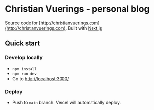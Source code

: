 # Christian Vuerings - personal blog

Source code for [http://christianvuerings.com](http://christianvuerings.com).
Built with [Next.js](https://nextjs.org/)

## Quick start

### Develop locally

- `npm install`
- `npm run dev`
- Go to [http://localhost:3000/](http://localhost:3000/)

### Deploy

- Push to `main` branch. Vercel will automatically deploy.
